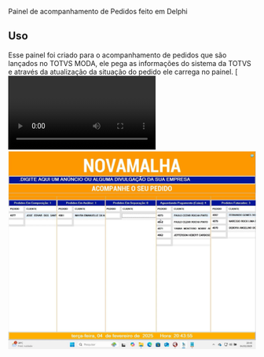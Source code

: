 Painel de acompanhamento de Pedidos feito em Delphi
## Uso
Esse painel foi criado para o acompanhamento de pedidos que são lançados no TOTVS MODA, ele pega as informações do sistema da TOTVS e através da atualização da situação do pedido
ele carrega no painel.
[![Watch the video](Imagens/VIDEO-2025-03-10-12-09-07.mp4)
<img src="Imagens/PHOTO-2025-02-04-20-46-57.jpg" alt="Painel de Pedidos">
